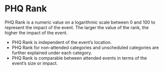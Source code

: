 # PHQ Rank

PHQ Rank is a numeric value on a logarithmic scale between 0 and 100 to represent the impact of the event. The larger the value of the rank, the higher the impact of the event.

* PHQ Rank is independent of the event’s location.
* PHQ Rank for non-attended categories and unscheduled categories are further explained under each category.
* PHQ Rank is comparable between attended events in terms of the event’s size or impact.
